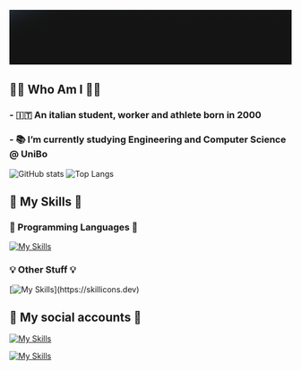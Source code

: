 <p align="center">
  <img alt="Welcome" src="./res/Welcome3.gif" width="1214" />
</p>

## 👨‍💻 Who Am I 👨‍💻

### - 🇮🇹 An italian student, worker and athlete born in 2000
### - 📚 I’m currently studying Engineering and Computer Science @ UniBo

![GitHub stats](https://github-readme-stats.vercel.app/api?username=andreazammarchi3&layout=compact&show_icons=true&theme=tokyonight&count_private=true)
![Top Langs](https://github-readme-stats.vercel.app/api/top-langs/?username=andreazammarchi3&layout=compact&show_icons=true&theme=radical&hide=css,javascript,html&count_private=true)

## 🔧 My Skills 🔧

### 📝 Programming Languages 📝
[![My Skills](https://skillicons.dev/icons?i=bash,c,cs,css,html,js,php,md,matlab,java,scala,py,swift)](https://skillicons.dev)
  
### 💡 Other Stuff 💡
[![My Skills](https://skillicons.dev/icons?i=androidstudio,angular,arduino,autocad,aws,azure,bootstrap,discord,docker,dotnet,eclipse,express,figma,git,github,githubactions,gitlab,gradle,idea,latex,linux,mongodb,mysql,nodejs,ps,postman,powershell,pytorch,raspberrypi,reactivex,tensorflow,unity,visualstudio,vscode,vue,)](https://skillicons.dev)

## 📲 My social accounts 📲
[![My Skills](https://skillicons.dev/icons?i=instagram)](https://www.instagram.com/andrea_zammarchi_/)
<!--[![My Skills](https://skillicons.dev/icons?i=facebook)](https://www.facebook.com/andrea.zammarchi.39/)-->
[![My Skills](https://skillicons.dev/icons?i=linkedin)](https://www.linkedin.com/in/andrea-zammarchi-704b56220/)
